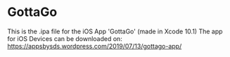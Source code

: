 # GottaGo
This is the .ipa file for the iOS App 'GottaGo' (made in Xcode 10.1)
The app for iOS Devices can be downloaded on: https://appsbysds.wordpress.com/2019/07/13/gottago-app/
